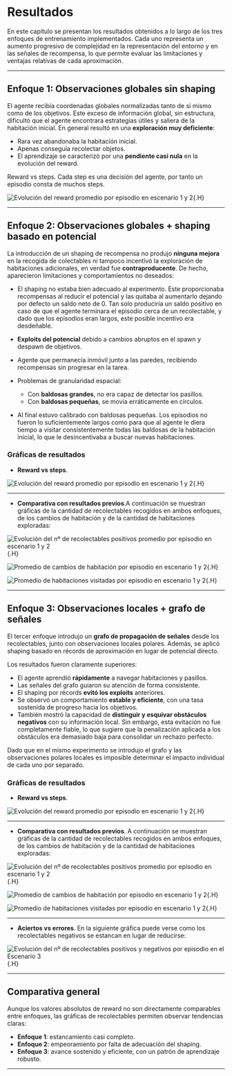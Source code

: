 # Resultados

En este capítulo se presentan los resultados obtenidos a lo largo de los tres enfoques de entrenamiento implementados. Cada uno representa un aumento progresivo de complejidad en la representación del entorno y en las señales de recompensa, lo que permite evaluar las limitaciones y ventajas relativas de cada aproximación.

---

## Enfoque 1: Observaciones globales sin shaping

El agente recibía coordenadas globales normalizadas tanto de sí mismo como de los objetivos. Este exceso de información global, sin estructura, dificultó que el agente encontrara estrategias útiles y saliera de la habitación inicial. En general resultó en una **exploración muy deficiente**:

* Rara vez abandonaba la habitación inicial.
* Apenas conseguía recolectar objetos.
* El aprendizaje se caracterizó por una **pendiente casi nula** en la evolución del reward.

Reward vs steps. Cada step es una decisión del agente, por tanto un episodio consta de muchos steps.

![Evolución del reward promedio por episodio en escenario 1 y 2](../dataAnalysis/Environment_Cumulative%20Reward%201.png){.H}

---

## Enfoque 2: Observaciones globales + shaping basado en potencial

La introducción de un shaping de recompensa no produjo **ninguna mejora** en la recogida de colectables ni tampoco incentivó la exploración de habitaciones adicionales, en verdad fue **contraproducente**. De hecho, aparecieron limitaciones y comportamientos no deseados:

* El shaping no estaba bien adecuado al experimento. Este proporcionaba recompensas al reducir el potencial y las quitaba al aumentarlo dejando por defecto un saldo neto de 0. Tan solo produciría un saldo positivo en caso de que el agente terminara el episodio cerca de un recolectable, y dado que los episodios eran largos, este posible incentivo era desdeñable.
* **Exploits del potencial** debido a cambios abruptos en el spawn y despawn de objetivos.
* Agente que permanecía inmóvil junto a las paredes, recibiendo recompensas sin progresar en la tarea.
* Problemas de granularidad espacial:

  * Con **baldosas grandes**, no era capaz de detectar los pasillos.
  * Con **baldosas pequeñas**, se movía erráticamente en círculos.

* Al final estuvo calibrado con baldosas pequeñas. Los episodios no fueron lo suficientemente largos como para que al agente le diera tiempo a visitar consistentemente todas las baldosas de la habitación inicial, lo que le desincentivaba a buscar nuevas habitaciones.

### Gráficas de resultados

* **Reward vs steps**.

![Evolución del reward promedio por episodio en escenario 1 y 2](../dataAnalysis/Environment_Cumulative%20Reward%202.png){.H}

---

* **Comparativa con resultados previos**.A continuación se muestran gráficas de la cantidad de recolectables recogidos en ambos enfoques, de los cambios de habitación y de la cantidad de habitaciones exploradas:

![Evolución del nº de recolectables positivos promedio por episodio en escenario 1 y 2](../dataAnalysis/Evolucion%20del%20n%20de%20recolectables%20positivos%20promedio%20por%20episodio%20en%20escenario%201%20y%202.png){.H}

![Promedio de cambios de habitación por episodio en escenario 1 y 2](../dataAnalysis/Promedio%20de%20cambios%20de%20habitación%20por%20episodio%20en%20escenario%201%20y%202.png){.H}

![Promedio de habitaciones visitadas por episodio en escenario 1 y 2](../dataAnalysis/Promedio%20de%20habitaciones%20visitadas%20por%20episodio%20en%20escenario%201%20y%202.png){.H}

---

## Enfoque 3: Observaciones locales + grafo de señales

El tercer enfoque introdujo un **grafo de propagación de señales** desde los recolectables, junto con observaciones locales polares. Además, se aplicó shaping basado en récords de aproximación en lugar de potencial directo.

Los resultados fueron claramente superiores:

* El agente aprendió **rápidamente** a navegar habitaciones y pasillos.
* Las señales del grafo guiaron su atención de forma consistente.
* El shaping por récords **evitó los exploits** anteriores.
* Se observó un comportamiento **estable y eficiente**, con una tasa sostenida de progreso hacia los objetivos.
* También mostró la capacidad de **distinguir y esquivar obstáculos negativos** con su información local. Sin embargo, esta evitación no fue completamente fiable, lo que sugiere que la penalización aplicada a los obstáculos era demasiado baja para consolidar un rechazo perfecto.

Dado que en el mismo experimento se introdujo el grafo y las observaciones polares locales es imposible determinar el impacto individual de cada uno por separado.

### Gráficas de resultados

* **Reward vs steps**.

![Evolución del reward promedio por episodio en escenario 1 y 2](../dataAnalysis/Environment_Cumulative%20Reward%203.png){.H}

---

* **Comparativa con resultados previos**. A continuación se muestran gráficas de la cantidad de recolectables recogidos en ambos enfoques, de los cambios de habitación y de la cantidad de habitaciones exploradas:

![Evolución del nº de recolectables positivos promedio por episodio en escenario 1 y 2](../dataAnalysis/Evolucion%20del%20n%20de%20recolectables%20positivos%20promedio%20por%20episodio.png){.H}

![Promedio de cambios de habitación por episodio en escenario 1 y 2](../dataAnalysis/Promedio%20de%20cambios%20de%20habitación%20por%20episodio.png){.H}

![Promedio de habitaciones visitadas por episodio en escenario 1 y 2](../dataAnalysis/Promedio%20de%20habitaciones%20visitadas%20por%20episodio.png){.H}

---

* **Aciertos vs errores**. En la siguiente gráfica puede verse como los recolectables negativos se estancan en lugar de reducirse:

![Evolución del nº de recolectables positivos y negativos por episodio en el Escenario 3](../dataAnalysis/Evolucion%20del%20n%20de%20recolectables%20positivos%20y%20negativos%20por%20episodio%20en%20el%20Escenario%203.png){.H}

---

## Comparativa general

Aunque los valores absolutos de reward no son directamente comparables entre enfoques, las gráficas de recolectables permiten observar tendencias claras:

* **Enfoque 1**: estancamiento casi completo.
* **Enfoque 2**: empeoramiento por falta de adecuación del shaping.
* **Enfoque 3**: avance sostenido y eficiente, con un patrón de aprendizaje robusto.

---
